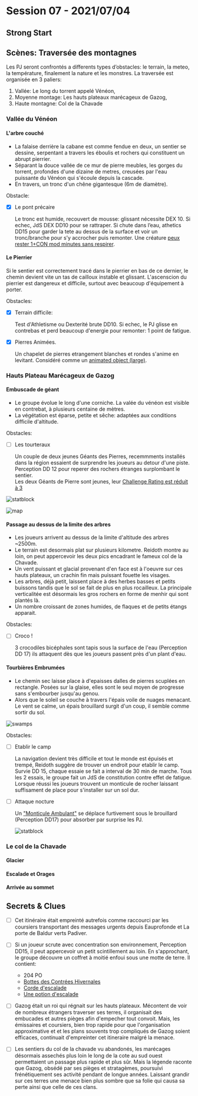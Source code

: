 # Session 07 - 2021/07/04

## Strong Start

## Scènes: Traversée des montagnes

Les PJ seront confrontés a differents types d’obstacles: le terrain, la meteo, la température, finalement la nature et les monstres.
La traversée est organisée en 3 paliers:
1. Vallée: Le long du torrent appelé Vénéon,
2. Moyenne montage: Les hauts plateaux marécageux de Gazog,
3. Haute montagne: Col de la Chavade 

### Vallée du Vénéon

#### L'arbre couché

- La falaise derrière la cabane est comme fendue en deux, un sentier se dessine, serpentant a travers les éboulis et rochers qui constituent un abrupt pierrier.
- Séparant la douce vallée de ce mur de pierre meubles, les gorges du torrent, profondes d'une dizaine de metres, creusées par l'eau puissante du Vénéon qui s'écoule depuis la cascade.
- En travers, un tronc d'un chêne gigantesque (6m de diamètre).


 Obstacle:
- [x] Le pont précaire

   Le tronc est humide, recouvert de mousse: glissant nécessite DEX 10. Si echec, JdS DEX DD10 pour se rattraper. Si chute dans l’eau, athetics DD15 pour garder la tete au dessus de la surface et voir un tronc/branche pour s’y accrocher puis remonter. Une créature [peux rester 1+CON mod minutes sans respirer](https://5e.tools/book.html#phb,8,suffocating,0).

#### Le Pierrier

Si le sentier est correctement tracé dans le pierrier en bas de ce dernier, le chemin devient vite un tas de cailloux instable et glissant. L'ascenscion du pierrier est dangereux et difficile, surtout avec beaucoup d'équipement à porter.

 Obstacles:
- [x] Terrain difficile:
  
  Test d'Athletisme ou Dexterité brute DD10. Si echec, le PJ glisse en contrebas et perd beaucoup d'energie pour remonter: 1 point de fatigue.
  
- [x] Pierres Animées. 
  
  Un chapelet de pierres etrangement blanches et rondes s'anime en levitant. Considéré comme un [animated object (large)](<https://5e.tools/bestiary.html#animated%20object%20(large)_phb>).

### Hauts Plateau Marécageux de Gazog

#### Embuscade de géant

- Le groupe évolue le long d'une corniche. La valée du vénéon est visible en contrebat, à plusieurs centaine de mètres.
- La végétation est éparse, petite et sêche: adaptées aux conditions difficile d'altitude.

Obstacles:
- [ ] Les tourteraux

  Un couple de deux jeunes Géants des Pierres, recemmments installés dans la région essaient de surprendre les joueurs au detour d'une piste.  
   Perception DD 12 pour reperer des rochers étranges surplombant le sentier.  
   Les deux Géants de Pierre sont jeunes, leur [Challenge Rating est réduit à 3](https://5e.tools/bestiary.html#stone%20giant_mm,scaled:3)

![statblock](cr3_stone_giant_statblock.png)
   
![map](https://i.redd.it/qmf7dykaf3731.png)

#### Passage au dessus de la limite des arbres
 
- Les joueurs arrivent au dessus de la limite d'altitude des arbres ~2500m.
- Le terrain est desormais plat sur plusieurs kilometre. Reidoth montre au loin, on peut appercevoir les deux pics encadrant le fameux col de la Chavade.
- Un vent puissant et glacial provenant d'en face est à l'oeuvre sur ces hauts plateaux, un crachin fin mais puissant fouette les visages.
- Les arbres, déjà petit, laissent place à des herbes basses et petits buissons tandis que le sol se fait de plus en plus rocailleux. La principale verticalitée est désormais les gros rochers en forme de menhir qui sont plantés là.
- Un nombre croissant de zones humides, de flaques et de petits étangs apparait.

Obstacles:
- [ ] Croco !

  3 crocodiles bicéphales sont tapis sous la surface de l'eau (Perception DD 17) ils attaquent dès que les joueurs passent près d'un plant d'eau.

#### Tourbières Embrumées

- Le chemin sec laisse place à d'epaisses dalles de pierres scuplées en rectangle. Posées sur la glaise, elles sont le seul moyen de progresse sans s'embourber jusqu'au genou.
- Alors que le soleil se couche à travers l'épais voile de nuages menacant. Le vent se calme, un épais brouillard surgit d'un coup, il semble comme sortir du sol.

![swamps](swamps.jpeg)

Obstacles:
- [ ] Etablir le camp  

  La navigation devient très difficile et tout le monde est épuisés et trempé, Reidoth suggère de trouver un endroit pour etablir le camp.
  Survie DD 15, chaque essaie se fait a interval de 30 min de marche. Tous les 2 essais, le groupe fait un JdS de constitution contre effet de fatigue.
  Lorsque réussi les joueurs trouvent un monticule de rocher laissant suffisament de place pour s'installer sur un sol dur.

- [ ] Attaque nocture 
   
   Un ["Monticule Ambulant"](https://5e.tools/bestiary.html#shambling%20mound_mm,scaled:3) se déplace furtivement sous le brouillard (Perception DD17) pour absorber par surprise les PJ.
  
  ![statblock](cr3_shambling_mound_statblock.png)

### Le col de la Chavade

#### Glacier

#### Escalade et Orages

#### Arrivée au sommet

## Secrets & Clues

- [ ] Cet itinéraire était empreinté autrefois comme raccourci par les coursiers transportant des messages urgents depuis Eauprofonde et La porte de Baldur verts Padiver.
- [ ] Si un joueur scrute avec concentration son environnement, Perception DD15, il peut appercevoir un petit scintillement au loin. En s'approchant, le groupe découvre un coffret à moitié enfoui sous une motte de terre. Il contient:
  - 204 PO
  - [Bottes des Contrées Hivernales](https://www.aidedd.org/dnd/om.php?vf=bottes-des-contrees-hivernales)
  - [Corde d'escalade](https://www.aidedd.org/dnd/om.php?vf=corde-d-escalade)
  - [Une potion d'escalade](https://5e.tools/items.html#potion%20of%20climbing_dmg)

- [ ] Gazog était un roi qui régnait sur les hauts plateaux. Mécontent de voir de nombreux étrangers traverser ses terres, il organisait des embucades et autres pièges afin d'empecher tout convoit. Mais, les émissaires et coursiers, bien trop rapide pour que l'organisation approximative et et les plans souvents trop compliqués de Gazog soient efficaces, continuait d'empreinter cet itineraire malgré la menace.
- [ ] Les sentiers du col de la chavade vu abandonés, les marécages désormais assechés plus loin le long de la cote au sud ouest permettaient un passage plus rapide et plus sûr. Mais la légende raconte que Gazog, obsédé par ses pièges et stratagèmes, poursuivi frénétiquement ses activité pendant de longue années. Laissant grandir sur ces terres une menace bien plus sombre que sa folie qui causa sa perte ainsi que celle de ces clans.